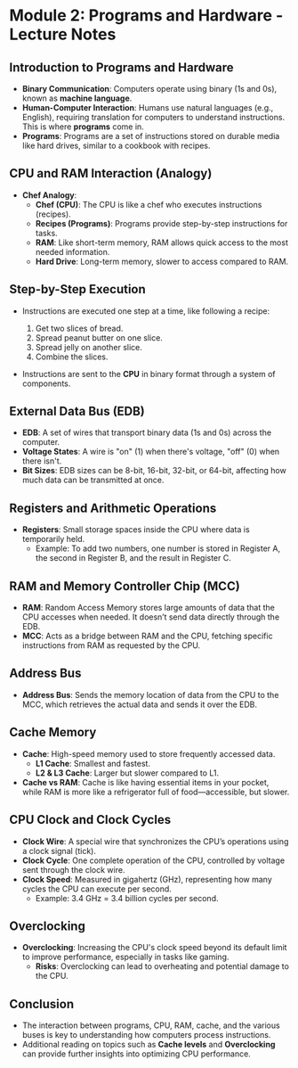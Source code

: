 # Module 2: Programs and Hardware - Lecture Notes

## Introduction to Programs and Hardware
- **Binary Communication**: Computers operate using binary (1s and 0s), known as **machine language**. 
- **Human-Computer Interaction**: Humans use natural languages (e.g., English), requiring translation for computers to understand instructions. This is where **programs** come in.
- **Programs**: Programs are a set of instructions stored on durable media like hard drives, similar to a cookbook with recipes.

## CPU and RAM Interaction (Analogy)
- **Chef Analogy**:
  - **Chef (CPU)**: The CPU is like a chef who executes instructions (recipes).
  - **Recipes (Programs)**: Programs provide step-by-step instructions for tasks.
  - **RAM**: Like short-term memory, RAM allows quick access to the most needed information.
  - **Hard Drive**: Long-term memory, slower to access compared to RAM.
  
## Step-by-Step Execution
- Instructions are executed one step at a time, like following a recipe:
  1. Get two slices of bread.
  2. Spread peanut butter on one slice.
  3. Spread jelly on another slice.
  4. Combine the slices.
  
- Instructions are sent to the **CPU** in binary format through a system of components.

## External Data Bus (EDB)
- **EDB**: A set of wires that transport binary data (1s and 0s) across the computer.
- **Voltage States**: A wire is "on" (1) when there's voltage, "off" (0) when there isn't.
- **Bit Sizes**: EDB sizes can be 8-bit, 16-bit, 32-bit, or 64-bit, affecting how much data can be transmitted at once.

## Registers and Arithmetic Operations
- **Registers**: Small storage spaces inside the CPU where data is temporarily held.
  - Example: To add two numbers, one number is stored in Register A, the second in Register B, and the result in Register C.

## RAM and Memory Controller Chip (MCC)
- **RAM**: Random Access Memory stores large amounts of data that the CPU accesses when needed. It doesn’t send data directly through the EDB.
- **MCC**: Acts as a bridge between RAM and the CPU, fetching specific instructions from RAM as requested by the CPU.

## Address Bus
- **Address Bus**: Sends the memory location of data from the CPU to the MCC, which retrieves the actual data and sends it over the EDB.

## Cache Memory
- **Cache**: High-speed memory used to store frequently accessed data.
  - **L1 Cache**: Smallest and fastest.
  - **L2 & L3 Cache**: Larger but slower compared to L1.
- **Cache vs RAM**: Cache is like having essential items in your pocket, while RAM is more like a refrigerator full of food—accessible, but slower.

## CPU Clock and Clock Cycles
- **Clock Wire**: A special wire that synchronizes the CPU’s operations using a clock signal (tick).
- **Clock Cycle**: One complete operation of the CPU, controlled by voltage sent through the clock wire.
- **Clock Speed**: Measured in gigahertz (GHz), representing how many cycles the CPU can execute per second. 
  - Example: 3.4 GHz = 3.4 billion cycles per second.

## Overclocking
- **Overclocking**: Increasing the CPU's clock speed beyond its default limit to improve performance, especially in tasks like gaming.
  - **Risks**: Overclocking can lead to overheating and potential damage to the CPU.

## Conclusion
- The interaction between programs, CPU, RAM, cache, and the various buses is key to understanding how computers process instructions.
- Additional reading on topics such as **Cache levels** and **Overclocking** can provide further insights into optimizing CPU performance.